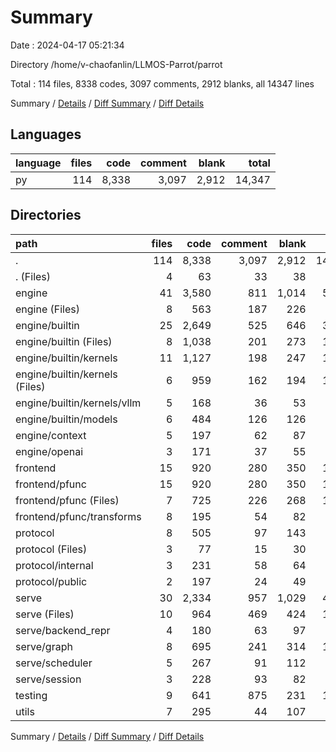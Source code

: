# Summary

Date : 2024-04-17 05:21:34

Directory /home/v-chaofanlin/LLMOS-Parrot/parrot

Total : 114 files,  8338 codes, 3097 comments, 2912 blanks, all 14347 lines

Summary / [Details](details.md) / [Diff Summary](diff.md) / [Diff Details](diff-details.md)

## Languages
| language | files | code | comment | blank | total |
| :--- | ---: | ---: | ---: | ---: | ---: |
| py | 114 | 8,338 | 3,097 | 2,912 | 14,347 |

## Directories
| path | files | code | comment | blank | total |
| :--- | ---: | ---: | ---: | ---: | ---: |
| . | 114 | 8,338 | 3,097 | 2,912 | 14,347 |
| . (Files) | 4 | 63 | 33 | 38 | 134 |
| engine | 41 | 3,580 | 811 | 1,014 | 5,405 |
| engine (Files) | 8 | 563 | 187 | 226 | 976 |
| engine/builtin | 25 | 2,649 | 525 | 646 | 3,820 |
| engine/builtin (Files) | 8 | 1,038 | 201 | 273 | 1,512 |
| engine/builtin/kernels | 11 | 1,127 | 198 | 247 | 1,572 |
| engine/builtin/kernels (Files) | 6 | 959 | 162 | 194 | 1,315 |
| engine/builtin/kernels/vllm | 5 | 168 | 36 | 53 | 257 |
| engine/builtin/models | 6 | 484 | 126 | 126 | 736 |
| engine/context | 5 | 197 | 62 | 87 | 346 |
| engine/openai | 3 | 171 | 37 | 55 | 263 |
| frontend | 15 | 920 | 280 | 350 | 1,550 |
| frontend/pfunc | 15 | 920 | 280 | 350 | 1,550 |
| frontend/pfunc (Files) | 7 | 725 | 226 | 268 | 1,219 |
| frontend/pfunc/transforms | 8 | 195 | 54 | 82 | 331 |
| protocol | 8 | 505 | 97 | 143 | 745 |
| protocol (Files) | 3 | 77 | 15 | 30 | 122 |
| protocol/internal | 3 | 231 | 58 | 64 | 353 |
| protocol/public | 2 | 197 | 24 | 49 | 270 |
| serve | 30 | 2,334 | 957 | 1,029 | 4,320 |
| serve (Files) | 10 | 964 | 469 | 424 | 1,857 |
| serve/backend_repr | 4 | 180 | 63 | 97 | 340 |
| serve/graph | 8 | 695 | 241 | 314 | 1,250 |
| serve/scheduler | 5 | 267 | 91 | 112 | 470 |
| serve/session | 3 | 228 | 93 | 82 | 403 |
| testing | 9 | 641 | 875 | 231 | 1,747 |
| utils | 7 | 295 | 44 | 107 | 446 |

Summary / [Details](details.md) / [Diff Summary](diff.md) / [Diff Details](diff-details.md)